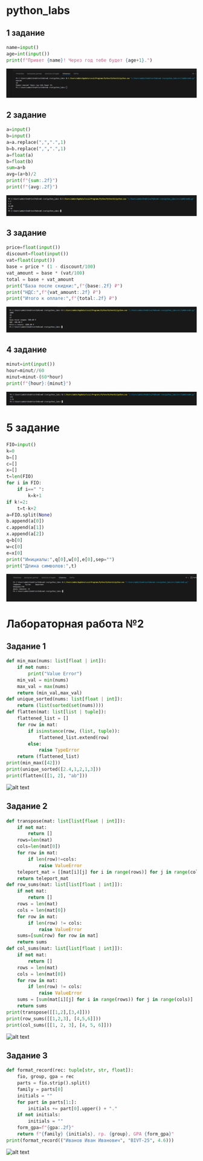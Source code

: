 # python_labs

## 1 задание
```python
name=input()
age=int(input())
print(f"Привет {name}! Через год тебе будет {age+1}.")
```

![alt text](src/images/lab01/ex01.png)

## 2 задание
``` python
a=input()
b=input()
a=a.replace(",",".",1)
b=b.replace(",",".",1)
a=float(a)
b=float(b)
sum=a+b
avg=(a+b)/2
print(f"{sum:.2f}")
print(f"{avg:.2f}")
```
![alt text](src/images/lab01/ex02.png)

## 3 задание

```python
price=float(input())
discount=float(input())
vat=float(input())
base = price * (1 - discount/100)
vat_amount = base * (vat/100)
total = base + vat_amount
print("База после скидки:",f"{base:.2f} ₽")
print("НДС:",f"{vat_amount:.2f} ₽")
print("Итого к оплате:",f"{total:.2f} ₽")
```
![alt text](src/images/lab01/ex03.png)
## 4 задание
```python
minut=int(input())
hour=minut//60
minut=minut-(60*hour)
print(f"{hour}:{minut}")
```

![alt text](src/images/lab01/ex04.png)


# 5 задание

```python
FIO=input()
k=0
b=[]
c=[]
x=[]
t=len(FIO)
for i in FIO:
    if i==" ":
        k=k+1
if k!=2:
    t=t-k+2
a=FIO.split(None)
b.append(a[0])
c.append(a[1])
x.append(a[2])
q=b[0]
w=c[0]
e=x[0]
print("Инициалы:",q[0],w[0],e[0],sep="")
print("Длина символов:",t)
```
![alt text](src/images/lab01/ex05.png)

# Лабораторная работа №2
## Задание 1
```python
def min_max(nums: list[float | int]):
    if not nums:
        print("Value Error")
    min_val = min(nums)
    max_val = max(nums)
    return (min_val,max_val)
def unique_sorted(nums: list[float | int]):
    return (list(sorted(set(nums))))
def flatten(mat: list[list | tuple]):
    flattened_list = []
    for row in mat:
        if isinstance(row, (list, tuple)):
            flattened_list.extend(row)
        else:
            raise TypeError
    return (flattened_list)
print(min_max([42]))
print(unique_sorted([2.4,1,2,1,3]))
print(flatten([[1, 2], "ab"]))
```
![alt text](src/images/lab02/ex01.png)
## Задание 2
```python
def transpose(mat: list[list[float | int]]):
    if not mat:
        return []
    rows=len(mat)
    cols=len(mat[0])
    for row in mat:
        if len(row)!=cols:
            raise ValueError
    teleport_mat = [[mat[i][j] for i in range(rows)] for j in range(cols)]
    return teleport_mat
def row_sums(mat: list[list[float | int]]):
    if not mat:
        return []
    rows = len(mat)
    cols = len(mat[0])
    for row in mat:
        if len(row) != cols:
            raise ValueError
    sums=[sum(row) for row in mat]
    return sums
def col_sums(mat: list[list[float | int]]):
    if not mat:
        return []
    rows = len(mat)
    cols = len(mat[0])
    for row in mat:
        if len(row) != cols:
            raise ValueError
    sums = [sum(mat[i][j] for i in range(rows)) for j in range(cols)]
    return sums
print(transpose([[1,2],[3,4]]))
print(row_sums([[1,2,3], [4,5,6]]))
print(col_sums([[1, 2, 3], [4, 5, 6]]))
```
![alt text](src/images/lab02/ex02.png)
## Задание 3
```python
def format_record(rec: tuple[str, str, float]):
    fio, group, gpa = rec
    parts = fio.strip().split()
    family = parts[0]
    initials = ""
    for part in parts[1:]:
        initials += part[0].upper() + "."
    if not initials:
        initials = ""
    form_gpa=f"{gpa:.2f}"
    return f"{family} {initials}, гр. {group}, GPA {form_gpa}"
print(format_record(("Иванов Иван Иванович", "BIVT-25", 4.6)))
```
![alt text](src/images/lab02/ex03.png)